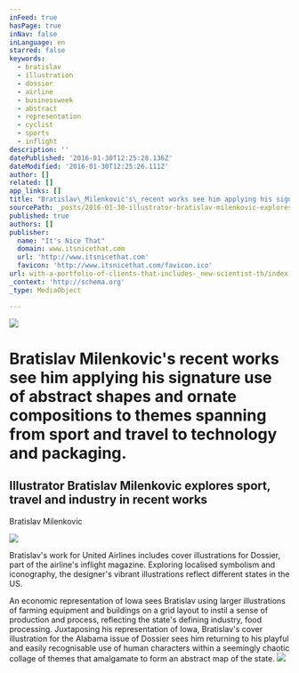```yaml
---
inFeed: true
hasPage: true
inNav: false
inLanguage: en
starred: false
keywords:
  - bratislav
  - illustration
  - dossier
  - airline
  - businessweek
  - abstract
  - representation
  - cyclist
  - sports
  - inflight
description: ''
datePublished: '2016-01-30T12:25:28.136Z'
dateModified: '2016-01-30T12:25:26.111Z'
author: []
related: []
app_links: []
title: "Bratislav\_Milenkovic's\_recent works see him applying his signature use of abstract shapes and ornate compositions to themes spanning from sport and travel to technology and packaging."
sourcePath: _posts/2016-01-30-illustrator-bratislav-milenkovic-explores-sport-travel-and.md
published: true
authors: []
publisher:
  name: "It's Nice That"
  domain: www.itsnicethat.com
  url: 'http://www.itsnicethat.com'
  favicon: 'http://www.itsnicethat.com/favicon.ico'
url: with-a-portfolio-of-clients-that-includes-_new-scientist-th/index.html
_context: 'http://schema.org'
_type: MediaObject

---
```

![](https://s3-us-west-2.amazonaws.com/the-grid-img/p/92524a71cfd5c9b54a7047be69dfa1afbfad5146.gif)

# Bratislav Milenkovic's recent works see him applying his signature use of abstract shapes and ornate compositions to themes spanning from sport and travel to technology and packaging.

<article style=""><h1>Illustrator Bratislav Milenkovic explores sport, travel and industry in recent works</h1><p>Bratislav Milenkovic</p><img src="https://s3-us-west-2.amazonaws.com/the-grid-img/p/7d2cc7c343b5c20be628ebd7ccd38f5f946c07b7.jpg" /></article>

Bratislav's work for United Airlines includes cover illustrations for Dossier, part of the airline's inflight magazine. Exploring localised symbolism and iconography, the designer's vibrant illustrations reflect different states in the US.

An economic representation of Iowa sees Bratislav using larger illustrations of farming equipment and buildings on a grid layout to instil a sense of production and process, reflecting the state's defining industry, food processing. Juxtaposing his representation of Iowa, Bratislav's cover illustration for the Alabama issue of Dossier sees him returning to his playful and easily recognisable use of human characters within a seemingly chaotic collage of themes that amalgamate to form an abstract map of the state.
![](https://s3-us-west-2.amazonaws.com/the-grid-img/p/e28c31debcf7b4c97428ef02033703bd7935ee3f.jpg)